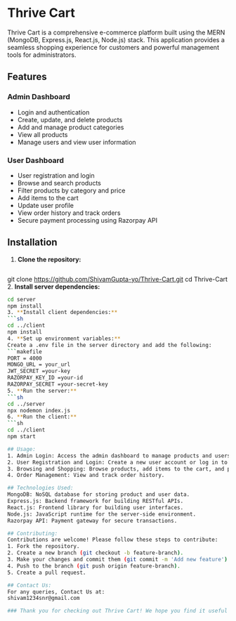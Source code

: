 # Thrive Cart

Thrive Cart is a comprehensive e-commerce platform built using the MERN (MongoDB, Express.js, React.js, Node.js) stack. This application provides a seamless shopping experience for customers and powerful management tools for administrators.

## Features

### Admin Dashboard
- Login and authentication
- Create, update, and delete products
- Add and manage product categories
- View all products
- Manage users and view user information

### User Dashboard
- User registration and login
- Browse and search products
- Filter products by category and price
- Add items to the cart
- Update user profile
- View order history and track orders
- Secure payment processing using Razorpay API

## Installation

1. **Clone the repository:**
   ```sh
  git clone https://github.com/ShivamGupta-yo/Thrive-Cart.git
   cd Thrive-Cart
2. **Install server dependencies:**
   ```sh
   cd server
   npm install
3. **Install client dependencies:**
   ```sh
   cd ../client
   npm install
4. **Set up environment variables:**
   Create a .env file in the server directory and add the following:
   ```makefile
   PORT = 4000
   MONGO_URL = your_url
   JWT_SECRET =your-key
   RAZORPAY_KEY_ID =your-id
   RAZORPAY_SECRET =your-secret-key
5. **Run the server:**
   ```sh
   cd ../server
   npx nodemon index.js
6. **Run the client:**
   ```sh
   cd ../client
   npm start

## Usage:
1. Admin Login: Access the admin dashboard to manage products and users.
2. User Registration and Login: Create a new user account or log in to access personalized features.
3. Browsing and Shopping: Browse products, add items to the cart, and proceed to checkout.
4. Order Management: View and track order history.

## Technologies Used: 
MongoDB: NoSQL database for storing product and user data.
Express.js: Backend framework for building RESTful APIs.
React.js: Frontend library for building user interfaces.
Node.js: JavaScript runtime for the server-side environment.
Razorpay API: Payment gateway for secure transactions.

## Contributing: 
Contributions are welcome! Please follow these steps to contribute:
1. Fork the repository.
2. Create a new branch (git checkout -b feature-branch).
3. Make your changes and commit them (git commit -m 'Add new feature').
4. Push to the branch (git push origin feature-branch).
5. Create a pull request.

## Contact Us:
For any queries, Contact Us at:
shivam1234snr@gmail.com

### Thank you for checking out Thrive Cart! We hope you find it useful for your e-commerce needs.

   












   
